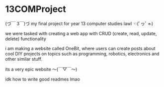 # 13COMProject
(づ￣ 3￣)づ my final project for year 13 computer studies lawl ☜(ﾟヮﾟ☜)

we were tasked with creating a web app with CRUD (create, read, update, delete) functionality

i am making a website called OneBit, where users can create posts about cool DIY projects on topics such as programming, robotics, electronics and other similar stuff.

its a very epic website 〜(￣▽￣〜)


idk how to write good readmes lmao

